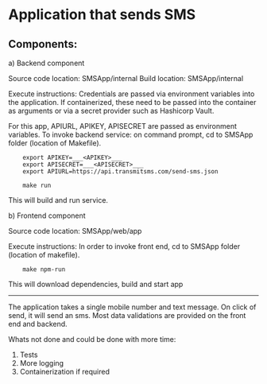 Application that sends SMS
==========================

Components: 
----------

a) Backend component 

Source code location: SMSApp/internal
Build location: SMSApp/internal

Execute instructions:
Credentials are passed via environment variables into the application. 
If containerized, these need to be passed into the container as arguments or via a secret provider such as Hashicorp Vault. 

For this app, APIURL, APIKEY, APISECRET are passed as environment variables.
To invoke backend service: on command prompt, cd to SMSApp folder (location of Makefile).
``` 
    export APIKEY=___<APIKEY>___
    export APISECRET=___<APISECRET>___  
    export APIURL=https://api.transmitsms.com/send-sms.json

    make run 
```

This will build and run service. 

b) Frontend component

Source code location: SMSApp/web/app

Execute instructions:
In order to invoke front end, cd to SMSApp folder (location of makefile).
```
    make npm-run
```
This will download dependencies, build and start app

-------------

The application takes a single mobile number and text message. On click of send, it will send an sms. 
Most data validations are provided on the front end and backend. 

Whats not done and could be done with more time: 
1. Tests
2. More logging
3. Containerization if required

